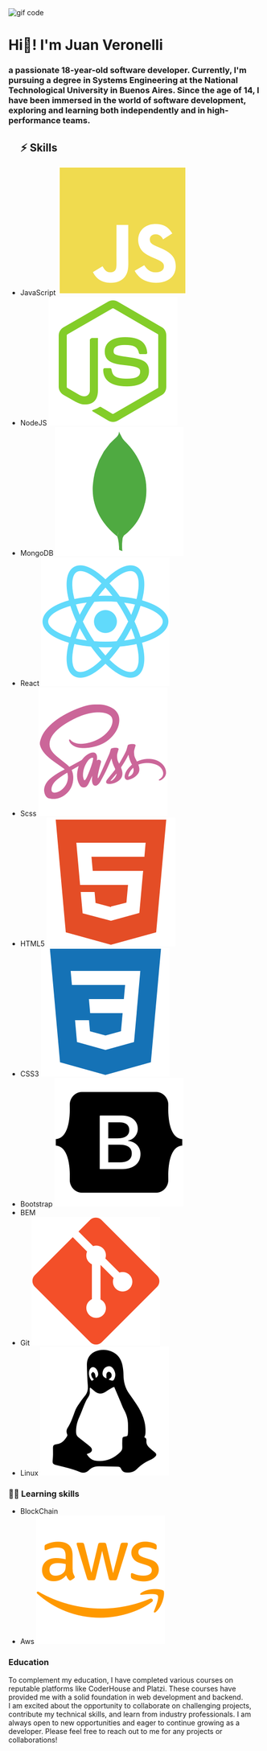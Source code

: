<div id="header" aling="center">
  <img
    src="https://media.giphy.com/media/h408T6Y5GfmXBKW62l/giphy.gif"
    width="200"
    alt="gif code"
  />
  <h1 aling="center">Hi👋! I'm <span color="#6200EE">Juan Veronelli</span></h1>
  <h3 aling="center">
    a passionate 18-year-old software developer. Currently, I'm pursuing a
    degree in Systems Engineering at the National Technological University in
    Buenos Aires. Since the age of 14, I have been immersed in the world of
    software development, exploring and learning both independently and in
    high-performance teams.
  </h3>
</div>

<div>
  <ul>
    <h2>⚡ Skills</h2>
    <li>
      JavaScript
      <img
        src="https://github.com/devicons/devicon/blob/master/icons/javascript/javascript-plain.svg"
        alt="js icon"
      />
    </li>
    <li>
      NodeJS
      <img
        src="https://github.com/devicons/devicon/blob/master/icons/nodejs/nodejs-plain.svg"
        alt="nodeJS icon"
      />
    </li>
    <li>
      MongoDB
      <img
        src="https://github.com/devicons/devicon/blob/master/icons/mongodb/mongodb-plain.svg"
        alt="Mongodb icon"
      />
    </li>
    <li>
      React
      <img
        src="https://github.com/devicons/devicon/blob/master/icons/react/react-original.svg"
        alt="React icon"
      />
    </li>
    <li>
      Scss
      <img
        src="https://github.com/devicons/devicon/blob/master/icons/sass/sass-original.svg"
        alt="sass"
      />
    </li>
    <li>
      HTML5
      <img
        src="https://github.com/devicons/devicon/blob/master/icons/html5/html5-plain.svg"
        alt="html5"
      />
    </li>
    <li>
      CSS3
      <img
        src="https://github.com/devicons/devicon/blob/master/icons/css3/css3-plain.svg"
        alt="css3"
      />
    </li>
    <li>
      Bootstrap
      <img
        src="https://github.com/devicons/devicon/blob/master/icons/bootstrap/bootstrap-plain.svg"
        alt="bootstrap"
      />
    </li>
    <li>BEM</li>
    <li>
      Git
      <img
        src="https://github.com/devicons/devicon/blob/master/icons/git/git-plain.svg"
        alt="git icon"
      />
    </li>
    <li>
      Linux
      <img
        src="https://github.com/devicons/devicon/blob/master/icons/linux/linux-plain.svg"
        alt="Linux"
      />
    </li>
  </ul>
  <h3>👨‍🏫 Learning skills</h3>
  <ul>
    <li>BlockChain</li>
    <li>
      Aws
      <img
        src="https://github.com/devicons/devicon/blob/master/icons/amazonwebservices/amazonwebservices-plain-wordmark.svg"
        alt="aws"
      />
    </li>
  </ul>
</div>
<div>
  <h3>Education</h3>
  <p>
    To complement my education, I have completed various courses on reputable
    platforms like CoderHouse and Platzi. These courses have provided me with a
    solid foundation in web development and backend. <br />
    I am excited about the opportunity to collaborate on challenging projects,
    contribute my technical skills, and learn from industry professionals. I am
    always open to new opportunities and eager to continue growing as a
    developer. Please feel free to reach out to me for any projects or
    collaborations!
  </p>
</div>

